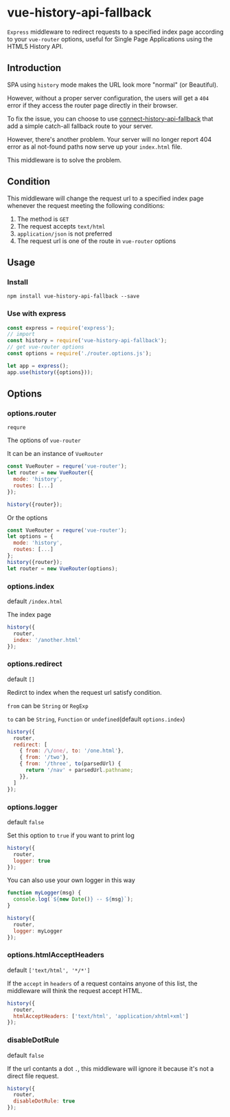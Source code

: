 # vue-history-api-fallback
`Express` middleware to redirect requests to a specified index page according to your `vue-router` options, useful for Single Page Applications using the HTML5 History API.

## Introduction

SPA using `history` mode makes the URL look more "normal" (or Beautiful).

However, without a proper server configuration, the users will get a `404` error if they access the router page directly in their browser.

To fix the issue, you can choose to use [connect-history-api-fallback](https://github.com/bripkens/connect-history-api-fallback) that add a simple catch-all fallback route to your server.

However, there's another problem. Your server will no longer report 404 error as al not-found paths now serve up your `index.html` file.

This middleware is to solve the problem.

## Condition
This middleware will change the request url to a specified index page whenever the request meeting the following conditions:

1.  The method is `GET`
2.  The request accepts `text/html`
3.  `application/json` is not preferred
4.  The request url is one of the route in `vue-router` options


## Usage
### Install
```
npm install vue-history-api-fallback --save
```

### Use with express
```js
const express = require('express');
// import
const history = require('vue-history-api-fallback');
// get vue-router options
const options = require('./router.options.js');

let app = express();
app.use(history({options}));
```

## Options
### options.router
`requre`

The options of `vue-router`

It can be an instance of `VueRouter`
```js
const VueRouter = requre('vue-router');
let router = new VueRouter({
  mode: 'history',
  routes: [...]
});

history({router});
```

Or the options
```js
const VueRouter = requre('vue-router');
let options = {
  mode: 'history',
  routes: [...]
};
history({router});
let router = new VueRouter(options);
```

### options.index
default `/index.html`

The index page
```js
history({
  router,
  index: '/another.html'
});
```

### options.redirect
default `[]`

Redirct to index when the request url satisfy condition.

`from` can be `String` or `RegExp`

`to` can be `String`, `Function` or `undefined`(default `options.index`)
```js
history({
  router,
  redirect: [
    { from: /\/one/, to: '/one.html'},
    { from: '/two'},
    { from: '/three', to(parsedUrl) {
      return '/nav' + parsedUrl.pathname;
    }},
  ]
});
```

### options.logger
default `false`

Set this option to `true` if you want to print log
```js
history({
  router,
  logger: true
});
```

You can also use your own logger in this way
```js
function myLogger(msg) {
  console.log(`${new Date()} -- ${msg}`);
}

history({
  router,
  logger: myLogger
});
```

### options.htmlAcceptHeaders
default `['text/html', '*/*']`

If the `accept` in `headers` of a request contains anyone of this list, the middleware will think the request accept HTML.

```js
history({
  router,
  htmlAcceptHeaders: ['text/html', 'application/xhtml+xml']
});
```


### disableDotRule
default `false`

If the url contants a dot `.`, this middleware will ignore it because it's not a direct file request.

```js
history({
  router,
  disableDotRule: true
});
```

